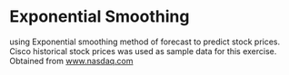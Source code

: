 # Exponential Smoothing 

using Exponential smoothing method of forecast to predict stock prices. Cisco historical stock prices was used as sample data for this exercise. Obtained from www.nasdaq.com  